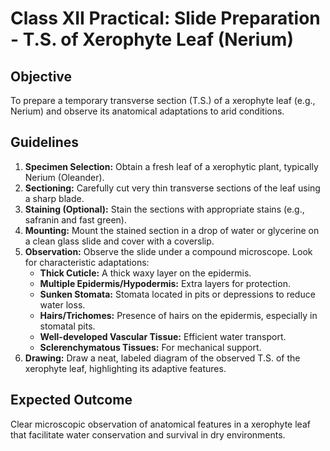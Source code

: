 # Class XII Practical: Slide Preparation - T.S. of Xerophyte Leaf (Nerium)

## Objective
To prepare a temporary transverse section (T.S.) of a xerophyte leaf (e.g., Nerium) and observe its anatomical adaptations to arid conditions.

## Guidelines
1.  **Specimen Selection:** Obtain a fresh leaf of a xerophytic plant, typically Nerium (Oleander).
2.  **Sectioning:** Carefully cut very thin transverse sections of the leaf using a sharp blade.
3.  **Staining (Optional):** Stain the sections with appropriate stains (e.g., safranin and fast green).
4.  **Mounting:** Mount the stained section in a drop of water or glycerine on a clean glass slide and cover with a coverslip.
5.  **Observation:** Observe the slide under a compound microscope. Look for characteristic adaptations:
    *   **Thick Cuticle:** A thick waxy layer on the epidermis.
    *   **Multiple Epidermis/Hypodermis:** Extra layers for protection.
    *   **Sunken Stomata:** Stomata located in pits or depressions to reduce water loss.
    *   **Hairs/Trichomes:** Presence of hairs on the epidermis, especially in stomatal pits.
    *   **Well-developed Vascular Tissue:** Efficient water transport.
    *   **Sclerenchymatous Tissues:** For mechanical support.
6.  **Drawing:** Draw a neat, labeled diagram of the observed T.S. of the xerophyte leaf, highlighting its adaptive features.

## Expected Outcome
Clear microscopic observation of anatomical features in a xerophyte leaf that facilitate water conservation and survival in dry environments.